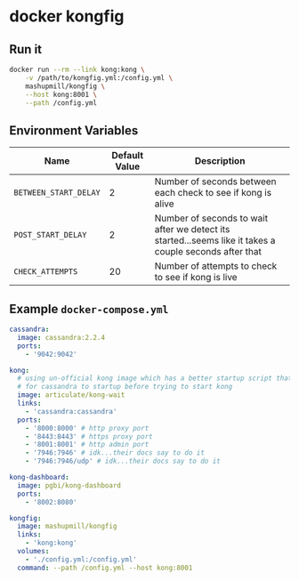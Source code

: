 # docker kongfig

## Run it

```bash
docker run --rm --link kong:kong \
	-v /path/to/kongfig.yml:/config.yml \
	mashupmill/kongfig \
	--host kong:8001 \
	--path /config.yml
```

## Environment Variables

| Name | Default Value | Description |
| ---- | ------------- | ----------- |
| `BETWEEN_START_DELAY` | 2 | Number of seconds between each check to see if kong is alive |
| `POST_START_DELAY` | 2 | Number of seconds to wait after we detect its started...seems like it takes a couple seconds after that |
| `CHECK_ATTEMPTS` | 20 | Number of attempts to check to see if kong is live |


## Example `docker-compose.yml`

```yml
cassandra:
  image: cassandra:2.2.4
  ports:
    - '9042:9042'

kong:
  # using un-official kong image which has a better startup script that waits
  # for cassandra to startup before trying to start kong
  image: articulate/kong-wait
  links:
    - 'cassandra:cassandra'
  ports:
    - '8000:8000' # http proxy port
    - '8443:8443' # https proxy port
    - '8001:8001' # http admin port
    - '7946:7946' # idk...their docs say to do it
    - '7946:7946/udp' # idk...their docs say to do it

kong-dashboard:
  image: pgbi/kong-dashboard
  ports:
    - '8002:8080'

kongfig:
  image: mashupmill/kongfig
  links:
    - 'kong:kong'
  volumes:
    - './config.yml:/config.yml'
  command: --path /config.yml --host kong:8001

```
